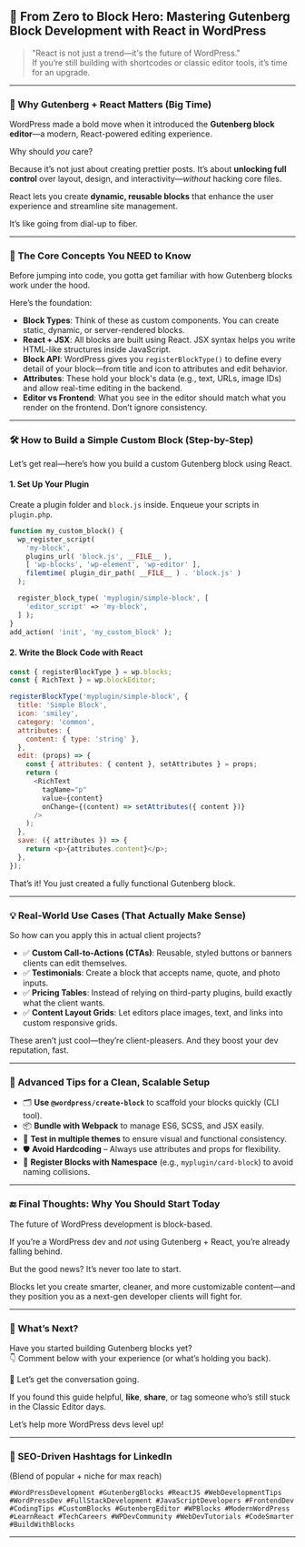 ## 🧩 **From Zero to Block Hero: Mastering Gutenberg Block Development with React in WordPress**

> "React is not just a trend—it's the future of WordPress."  
> If you’re still building with shortcodes or classic editor tools, it’s time for an upgrade.

---

### 🚀 Why Gutenberg + React Matters (Big Time)

WordPress made a bold move when it introduced the **Gutenberg block editor**—a modern, React-powered editing experience.

Why should *you* care?

Because it’s not just about creating prettier posts. It’s about **unlocking full control** over layout, design, and interactivity—*without* hacking core files.

React lets you create **dynamic, reusable blocks** that enhance the user experience and streamline site management.

It’s like going from dial-up to fiber.

---

### 🧠 The Core Concepts You NEED to Know

Before jumping into code, you gotta get familiar with how Gutenberg blocks work under the hood.

Here’s the foundation:

- **Block Types**: Think of these as custom components. You can create static, dynamic, or server-rendered blocks.
- **React + JSX**: All blocks are built using React. JSX syntax helps you write HTML-like structures inside JavaScript.
- **Block API**: WordPress gives you `registerBlockType()` to define every detail of your block—from title and icon to attributes and edit behavior.
- **Attributes**: These hold your block's data (e.g., text, URLs, image IDs) and allow real-time editing in the backend.
- **Editor vs Frontend**: What you see in the editor should match what you render on the frontend. Don’t ignore consistency.

---

### 🛠️ How to Build a Simple Custom Block (Step-by-Step)

Let’s get real—here’s how you build a custom Gutenberg block using React.

#### 1. **Set Up Your Plugin**
Create a plugin folder and `block.js` inside. Enqueue your scripts in `plugin.php`.

```php
function my_custom_block() {
  wp_register_script(
    'my-block',
    plugins_url( 'block.js', __FILE__ ),
    [ 'wp-blocks', 'wp-element', 'wp-editor' ],
    filemtime( plugin_dir_path( __FILE__ ) . 'block.js' )
  );

  register_block_type( 'myplugin/simple-block', [
    'editor_script' => 'my-block',
  ] );
}
add_action( 'init', 'my_custom_block' );
```

#### 2. **Write the Block Code with React**
```js
const { registerBlockType } = wp.blocks;
const { RichText } = wp.blockEditor;

registerBlockType('myplugin/simple-block', {
  title: 'Simple Block',
  icon: 'smiley',
  category: 'common',
  attributes: {
    content: { type: 'string' },
  },
  edit: (props) => {
    const { attributes: { content }, setAttributes } = props;
    return (
      <RichText
        tagName="p"
        value={content}
        onChange={(content) => setAttributes({ content })}
      />
    );
  },
  save: ({ attributes }) => {
    return <p>{attributes.content}</p>;
  },
});
```

That’s it! You just created a fully functional Gutenberg block.

---

### 💡 Real-World Use Cases (That Actually Make Sense)

So how can you apply this in actual client projects?

- ✅ **Custom Call-to-Actions (CTAs)**: Reusable, styled buttons or banners clients can edit themselves.
- ✅ **Testimonials**: Create a block that accepts name, quote, and photo inputs.
- ✅ **Pricing Tables**: Instead of relying on third-party plugins, build exactly what the client wants.
- ✅ **Content Layout Grids**: Let editors place images, text, and links into custom responsive grids.

These aren’t just cool—they’re client-pleasers. And they boost your dev reputation, fast.

---

### 🧩 Advanced Tips for a Clean, Scalable Setup

- 🗂️ **Use `@wordpress/create-block`** to scaffold your blocks quickly (CLI tool).
- 📦 **Bundle with Webpack** to manage ES6, SCSS, and JSX easily.
- 🧪 **Test in multiple themes** to ensure visual and functional consistency.
- 🛡️ **Avoid Hardcoding** – Always use attributes and props for flexibility.
- 🎯 **Register Blocks with Namespace** (e.g., `myplugin/card-block`) to avoid naming collisions.

---

### 🔚 Final Thoughts: Why You Should Start Today

The future of WordPress development is block-based.

If you’re a WordPress dev and *not* using Gutenberg + React, you’re already falling behind.

But the good news? It’s never too late to start.

Blocks let you create smarter, cleaner, and more customizable content—and they position you as a next-gen developer clients will fight for.

---

### 📣 What’s Next?

Have you started building Gutenberg blocks yet?  
👇 Comment below with your experience (or what’s holding you back).  

💬 Let’s get the conversation going.

If you found this guide helpful, **like**, **share**, or tag someone who’s still stuck in the Classic Editor days.

Let’s help more WordPress devs level up!

---

### 📌 SEO-Driven Hashtags for LinkedIn  
(Blend of popular + niche for max reach)

```
#WordPressDevelopment #GutenbergBlocks #ReactJS #WebDevelopmentTips #WordPressDev #FullStackDevelopment #JavaScriptDevelopers #FrontendDev #CodingTips #CustomBlocks #GutenbergEditor #WPBlocks #ModernWordPress #LearnReact #TechCareers #WPDevCommunity #WebDevTutorials #CodeSmarter #BuildWithBlocks
```

---
